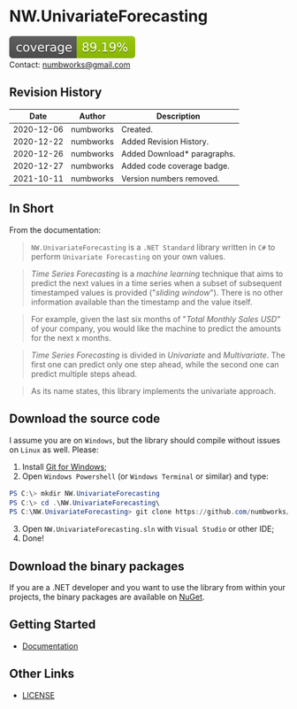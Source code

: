 # NW.UnivariateForecasting

![codecoverage.svg](codecoverage.svg)<br>
Contact: numbworks@gmail.com

## Revision History

| Date | Author | Description |
|---|---|---|
| 2020-12-06 | numbworks | Created. |
| 2020-12-22 | numbworks | Added Revision History. |
| 2020-12-26 | numbworks | Added Download* paragraphs. |
| 2020-12-27 | numbworks | Added code coverage badge. |
| 2021-10-11 | numbworks | Version numbers removed. |

## In Short

From the documentation:

>`NW.UnivariateForecasting` is a `.NET Standard` library written in `C#` to perform `Univariate Forecasting` on your own values. 

>*Time Series Forecasting* is a *machine learning* technique that aims to predict the next values in a time series when a subset of subsequent timestamped values is provided ("*sliding window*"). There is no other information available than the timestamp and the value itself.

>For example, given the last six months of "*Total Monthly Sales USD*" of your company, you would like the machine to predict the amounts for the next x months.

>*Time Series Forecasting* is divided in *Univariate* and *Multivariate*. 
The first one can predict only one step ahead, while the second one can predict multiple steps ahead.

>As its name states, this library implements the univariate approach. 

## Download the source code

I assume you are on `Windows`, but the library should compile without issues on `Linux` as well. Please:

1. Install [Git for Windows](https://git-scm.com/download/win);
2. Open `Windows Powershell` (or `Windows Terminal` or similar) and type:

```powershell
PS C:\> mkdir NW.UnivariateForecasting
PS C:\> cd .\NW.UnivariateForecasting\
PS C:\NW.UnivariateForecasting> git clone https://github.com/numbworks/NW.UnivariateForecasting.git
```

3. Open `NW.UnivariateForecasting.sln` with `Visual Studio` or other IDE;
4. Done!

## Download the binary packages

If you are a .NET developer and you want to use the library from within your projects, the binary packages are available on [NuGet](https://www.nuget.org/packages/NW.UnivariateForecasting/).

## Getting Started

- [Documentation](docs/Documentation-NW.UnivariateForecasting.md)

## Other Links

- [LICENSE](LICENSE)

